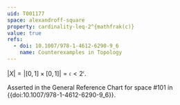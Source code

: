 ```yaml
---
uid: T001177
space: alexandroff-square
property: cardinality-leq-2^{mathfrak(c)}
value: true
refs:
  - doi: 10.1007/978-1-4612-6290-9_6
    name: Counterexamples in Topology
---
```

$|X| = | [0,1] \times [0,1] | = \mathfrak{c} < 2^{\mathfrak{c}}$.

Asserted in the General Reference Chart for space #101 in
{{doi:10.1007/978-1-4612-6290-9_6}}.
